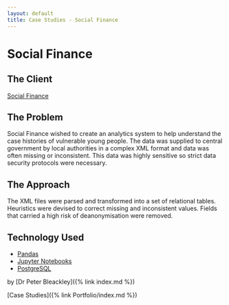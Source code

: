 ```yaml
---
layout: default
title: Case Studies - Social Finance
---
```


# Social Finance

## The Client

[Social Finance](https://www.socialfinance.org.uk/)
## The Problem

Social Finance wished to create an analytics system to help understand the case histories of vulnerable young people. The data was supplied to central government by local authorities in a complex XML format and data was often missing or inconsistent. This data was highly sensitive so strict data security protocols were necessary.

## The Approach

The XML files were parsed and transformed into a set of relational tables. Heuristics were devised to correct missing and inconsistent values. Fields that carried a high risk of deanonymisation were removed.

## Technology Used

* [Pandas](https://pandas.pydata.org/)
* [Jupyter Notebooks](https://jupyter.org/)
* [PostgreSQL](https://www.postgresql.org/)

by [Dr Peter Bleackley]({% link index.md %})

[Case Studies]({% link Portfolio/index.md %})


